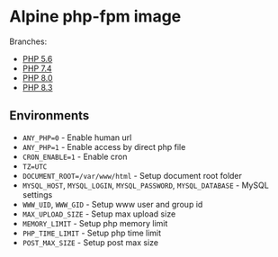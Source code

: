 # Alpine php-fpm image

Branches:
- [PHP 5.6](https://github.com/lexinzector/alpine_php_fpm/tree/branch_5.6)
- [PHP 7.4](https://github.com/lexinzector/alpine_php_fpm/tree/branch_7.4)
- [PHP 8.0](https://github.com/lexinzector/alpine_php_fpm/tree/branch_8.0)
- [PHP 8.3](https://github.com/lexinzector/alpine_php_fpm/tree/branch_8.3)


## Environments

- `ANY_PHP=0` - Enable human url
- `ANY_PHP=1` - Enable access by direct php file
- `CRON_ENABLE=1` - Enable cron
- `TZ=UTC`
- `DOCUMENT_ROOT=/var/www/html` - Setup document root folder
- `MYSQL_HOST`, `MYSQL_LOGIN`, `MYSQL_PASSWORD`, `MYSQL_DATABASE` - MySQL settings
- `WWW_UID`, `WWW_GID` - Setup www user and group id
- `MAX_UPLOAD_SIZE` - Setup max upload size
- `MEMORY_LIMIT`  - Setup php memory limit
- `PHP_TIME_LIMIT` - Setup php time limit
- `POST_MAX_SIZE` - Setup post max size
